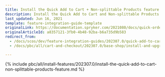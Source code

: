 ```yaml
---
title: Install the Quick Add to Cart + Non-splittable Products feature
description: Install the Quick Add to Cart and Non-splittable Products features in your project.
last_updated: Jun 16, 2021
template: feature-integration-guide-template
originalLink: https://documentation.spryker.com/2021080/docs/quick-order-non-splittable-products-feature-integration
originalArticleId: a8357121-3fb0-4b48-92ba-b6a735d9b583
redirect_from:
  - /docs/scos/dev/feature-integration-guides/202307.0/quick-add-to-cart-non-splittable-products-feature-integration.html
  - /docs/pbc/all/cart-and-checkout/202307.0/base-shop/install-and-upgrade/install-features/install-the-quick-add-to-cart-non-splittable-products-feature.html

---
```


{% include pbc/all/install-features/202307.0/install-the-quick-add-to-cart-non-splittable-products-feature.md %} <!-- To edit, see /_includes/pbc/all/install-features/202307.0/install-the-quick-add-to-cart-non-splittable-products-feature.md -->
